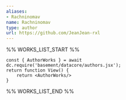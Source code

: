 ```yaml
---
aliases:
- Rachninomav
name: Rachninomav
type: author
url: https://github.com/JeanJean-rxl
---
```



%% WORKS_LIST_START %%

```datacorejsx
const { AuthorWorks } = await dc.require('basement/datacore/authors.jsx');
return function View() {
    return <AuthorWorks/>
}
```
%% WORKS_LIST_END %%